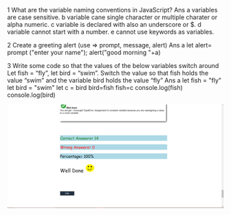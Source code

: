 1 What are the variable naming conventions in JavaScript?
Ans 
a variables are case sensitive.
b variable cane single character or multiple charater or alpha numeric.
c variable is declared with also an underscore or $.
d variable cannot start with a number.
e cannot use keywords as variables.

2 Create a greeting alert (use => prompt, message, alert)
Ans
a   let alert= prompt ("enter your name");
    alert("good morning "+a)


3  Write some code so that the values of the below variables switch around Let fish = “fly”, let bird = “swim”. Switch the value so that fish holds the value “swim” and the variable bird holds the value “fly”
Ans
a   let fish = "fly"
let bird = "swim"
let c = bird
bird=fish
fish=c
console.log(fish)
console.log(bird)

![ss](./mok.png)